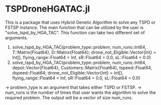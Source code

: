 # TSPDroneHGATAC.jl
This is a package that uses Hybrid Genetic Algorithm to solve any TSPD or FSTSP instance. 
The main function that can be utilized by the user is "solve_tspd_by_HGA_TAC". 
This function can take two different set of arguments. 
1. solve_tspd_by_HGA_TAC(problem_type::problem, num_runs::Int64, T::Matrix{Float64}, D::Matrix{Float64};
    drone_not_Eligible::Vector{Int} = Int[], flying_range::Float64 = Inf, sR::Float64 = 0.0, sL::Float64 = 0.0)
2. solve_tspd_by_HGA_TAC(problem_type::problem, num_runs::Int64, depot::Vector{Float64}, 
    Customers::Matrix{Float64}, tspeed::Float64, dspeed::Float64; drone_not_Eligible::Vector{Int} = Int[],
    flying_range::Float64 = Inf, sR::Float64 = 0.0, sL::Float64 = 0.0)
    
-> problem_type is an argument that takes either TSPD or FSTSP. 
-> num_runs is the number of times that user wants the algorithm to solve the required problem. The output will be a vector of size num_runs. 



